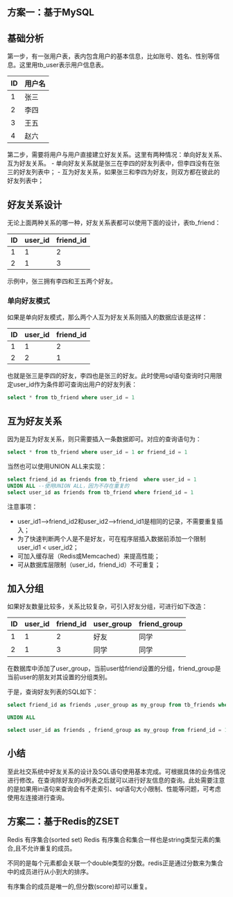 ## 方案一：基于MySQL

## 基础分析

第一步，有一张用户表，表内包含用户的基本信息，比如账号、姓名、性别等信息。这里用tb_user表示用户信息表。

| ID   | 用户名 |
| ---- | ------ |
| 1    | 张三   |
| 2    | 李四   |
| 3    | 王五   |
| 4    | 赵六   |

第二步，需要将用户与用户直接建立好友关系。这里有两种情况：单向好友关系、互为好友关系。
\- 单向好友关系就是张三在李四的好友列表中，但李四没有在张三的好友列表中；
\- 互为好友关系，如果张三和李四为好友，则双方都在彼此的好友列表中；

## 好友关系设计

无论上面两种关系的哪一种，好友关系表都可以使用下面的设计，表tb_friend：

| ID   | user_id | friend_id |
| ---- | ------- | --------- |
| 1    | 1       | 2         |
| 2    | 1       | 3         |

示例中，张三拥有李四和王五两个好友。

### 单向好友模式

如果是单向好友模式，那么两个人互为好友关系则插入的数据应该是这样：

| ID   | user_id | friend_id |
| ---- | ------- | --------- |
| 1    | 1       | 2         |
| 2    | 2       | 1         |

也就是张三是李四的好友，李四也是张三的好友。此时使用sql语句查询时只用限定user_id作为条件即可查询出用户的好友列表：

```sql
select * from tb_friend where user_id = 1
```

## 互为好友关系

因为是互为好友关系，则只需要插入一条数据即可。对应的查询语句为：

```sql
select * from tb_friend where user_id = 1 or friend_id = 1
```

当然也可以使用UNION ALL来实现：

```sql
select friend_id as friends from tb_friend  where user_id = 1
UNION ALL --使用UNION ALL，因为不存在重复的
select user_id as friends from tb_friend where friend_id = 1
```

注意事项：
- user_id1–>friend_id2和user_id2–>friend_id1是相同的记录，不需要重复插入；
- 为了快速判断两个人是不是好友，可在程序层插入数据前添加一个限制user_id1 < user_id2；
- 可加入缓存层（Redis或Memcached）来提高性能；
- 可从数据库层限制（user_id，friend_id）不可重复；


## 加入分组

如果好友数量比较多，关系比较复杂，可引入好友分组，可进行如下改造：

| ID   | user_id | friend_id | user_group | friend_group |
| ---- | ------- | --------- | ---------- | ------------ |
| 1    | 1       | 2         | 好友       | 同学         |
| 2    | 1       | 3         | 同学       | 同学         |

在数据库中添加了user_group，当前user给friend设置的分组，friend_group是当前user的朋友对其设置的分组类别。

于是，查询好友列表的SQL如下：

```sql
select friend_id as friends ,user_group as my_group from tb_friends where user_id = 1

UNION ALL

select user_id as friends , friend_group as my_group from friend_id = 1
```

## 小结

至此社交系统中好友关系的设计及SQL语句使用基本完成。可根据具体的业务情况进行修改。在查询除好友的id列表之后就可以进行好友信息的查询。此处需要注意的是如果用in语句来查询会有不走索引、sql语句大小限制、性能等问题，可考虑使用左连接进行查询。





## 方案二：基于Redis的ZSET

Redis 有序集合(sorted set)
Redis 有序集合和集合一样也是string类型元素的集合,且不允许重复的成员。

不同的是每个元素都会关联一个double类型的分数。redis正是通过分数来为集合中的成员进行从小到大的排序。

有序集合的成员是唯一的,但分数(score)却可以重复。


